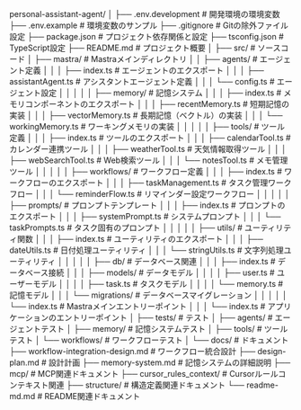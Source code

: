 personal-assistant-agent/
│
├── .env.development              # 開発環境の環境変数
├── .env.example                  # 環境変数のサンプル
├── .gitignore                    # Gitの除外ファイル設定
├── package.json                  # プロジェクト依存関係と設定
├── tsconfig.json                 # TypeScript設定
├── README.md                     # プロジェクト概要
│
├── src/                          # ソースコード
│   ├── mastra/                   # Mastraメインディレクトリ
│   │   ├── agents/               # エージェント定義
│   │   │   ├── index.ts          # エージェントのエクスポート
│   │   │   ├── assistantAgent.ts # アシスタントエージェント定義
│   │   │   └── config.ts         # エージェント設定
│   │   │
│   │   ├── memory/               # 記憶システム
│   │   │   ├── index.ts          # メモリコンポーネントのエクスポート
│   │   │   ├── recentMemory.ts   # 短期記憶の実装
│   │   │   ├── vectorMemory.ts   # 長期記憶（ベクトル）の実装
│   │   │   └── workingMemory.ts  # ワーキングメモリの実装
│   │   │
│   │   ├── tools/                # ツール定義
│   │   │   ├── index.ts          # ツールのエクスポート
│   │   │   ├── calendarTool.ts   # カレンダー連携ツール
│   │   │   ├── weatherTool.ts    # 天気情報取得ツール
│   │   │   ├── webSearchTool.ts  # Web検索ツール
│   │   │   └── notesTool.ts      # メモ管理ツール
│   │   │
│   │   ├── workflows/            # ワークフロー定義
│   │   │   ├── index.ts          # ワークフローのエクスポート
│   │   │   ├── taskManagement.ts # タスク管理ワークフロー
│   │   │   └── reminderFlow.ts   # リマインダー設定ワークフロー
│   │   │
│   │   ├── prompts/              # プロンプトテンプレート
│   │   │   ├── index.ts          # プロンプトのエクスポート
│   │   │   ├── systemPrompt.ts   # システムプロンプト
│   │   │   └── taskPrompts.ts    # タスク固有のプロンプト
│   │   │
│   │   ├── utils/                # ユーティリティ関数
│   │   │   ├── index.ts          # ユーティリティのエクスポート
│   │   │   ├── dateUtils.ts      # 日付処理ユーティリティ
│   │   │   └── stringUtils.ts    # 文字列処理ユーティリティ
│   │   │
│   │   ├── db/                   # データベース関連
│   │   │   ├── index.ts          # データベース接続
│   │   │   ├── models/           # データモデル
│   │   │   │   ├── user.ts       # ユーザーモデル
│   │   │   │   ├── task.ts       # タスクモデル
│   │   │   │   └── memory.ts     # 記憶モデル
│   │   │   └── migrations/       # データベースマイグレーション
│   │   │
│   │   └── index.ts              # Mastraメインエントリーポイント
│   │
│   └── index.ts                  # アプリケーションのエントリーポイント
│
├── tests/                        # テスト
│   ├── agents/                   # エージェントテスト
│   ├── memory/                   # 記憶システムテスト
│   ├── tools/                    # ツールテスト
│   └── workflows/                # ワークフローテスト
│
└── docs/                         # ドキュメント
    ├── workflow-integration-design.md # ワークフロー統合設計
    ├── design-plan.md          # 設計計画
    ├── memory-system.md          # 記憶システムの詳細説明
    ├── mcp/                      # MCP関連ドキュメント
    ├── cursor_rules_context/     # Cursorルールコンテキスト関連
    ├── structure/                # 構造定義関連ドキュメント
    └── readme-md.md              # README関連ドキュメント
